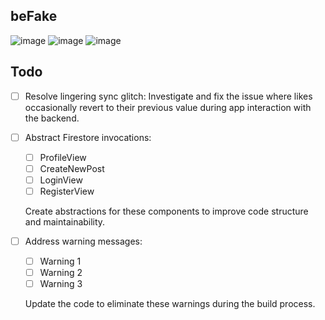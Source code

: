 ## beFake

![image](https://github.com/lmu-cmsi2022-spring2023/befake-redux/assets/112435653/a83cbe7e-e72e-489e-8380-bbbe5caff9e1)
![image](https://github.com/lmu-cmsi2022-spring2023/befake-redux/assets/112435653/85c9a7d2-1a87-4dc3-b9c4-d4a52efa538c)
![image](https://github.com/lmu-cmsi2022-spring2023/befake-redux/assets/112435653/d745532a-8a41-4867-82d3-3fa52d2dfc50)

## Todo

- [ ] Resolve lingering sync glitch: Investigate and fix the issue where likes occasionally revert to their previous value during app interaction with the backend.
- [ ] Abstract Firestore invocations:
  - [ ] ProfileView
  - [ ] CreateNewPost
  - [ ] LoginView
  - [ ] RegisterView
  
  Create abstractions for these components to improve code structure and maintainability.
- [ ] Address warning messages:
  - [ ] Warning 1
  - [ ] Warning 2
  - [ ] Warning 3
 
  Update the code to eliminate these warnings during the build process.

